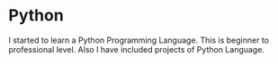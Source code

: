 # Python
I started to learn a Python Programming Language. This is beginner to professional level. Also I have included projects of Python Language.

